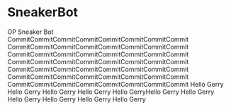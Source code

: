 # SneakerBot
OP Sneaker Bot
CommitCommitCommitCommitCommitCommitCommitCommit
CommitCommitCommitCommitCommitCommitCommitCommit
CommitCommitCommitCommitCommitCommitCommitCommit
CommitCommitCommitCommitCommitCommitCommitCommit
CommitCommitCommitCommitCommitCommitCommitCommit
CommitCommitCommitCommitCommitCommitCommitCommit
CommitCommitCommitCommitCommitCommitCommitCommit
Hello Gerry
Hello Gerry
Hello Gerry
Hello Gerry Hello GerryHello Gerry
Hello Gerry
Hello Gerry
Hello Gerry
Hello Gerry
Hello Gerry
